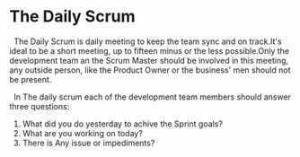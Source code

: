 # The Daily Scrum

&nbsp; The Daily Scrum is daily meeting to keep the team sync and on track.It's ideal to be a short meeting, up to fifteen minus or the less possible.Only the development team an the Scrum Master should be involved in this meeting, any outside person, like the Product Owner or the business' men should not be present. 

&nbsp; In The daily scrum each of the development team members should answer three questions:

1. What did you do yesterday to achive the Sprint goals?
2. What are you working on today?
3. There is Any issue or impediments?